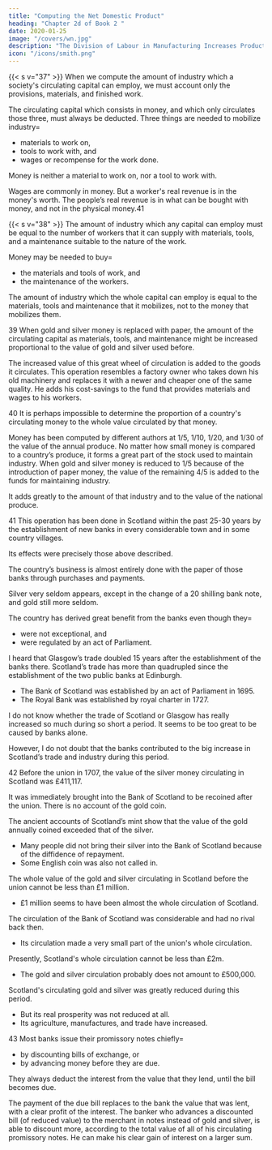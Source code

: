 ```yaml
---
title: "Computing the Net Domestic Product"
heading: "Chapter 2d of Book 2 "
date: 2020-01-25
image: "/covers/wn.jpg"
description: "The Division of Labour in Manufacturing Increases Productivity and Invention More than that in Agriculture"
icon: "/icons/smith.png"
---
```




{{< s v="37" >}} When we compute the amount of industry which a society's circulating capital can employ, we must account only the provisions, materials, and finished work.

The circulating capital which consists in money, and which only circulates those three, must always be deducted. Three things are needed to mobilize industry= 
- materials to work on,
- tools to work with, and
- wages or recompense for the work done.

Money is neither a material to work on, nor a tool to work with.

Wages are commonly in money. But a worker's real revenue is in the money's worth. The people’s real revenue is in what can be bought with money, and not in the physical money.41


{{< s v="38" >}} The amount of industry which any capital can employ must be equal to the number of workers that it can supply with materials, tools, and a maintenance suitable to the nature of the work.

Money may be needed to buy= 
- the materials and tools of work, and
- the maintenance of the workers.

The amount of industry which the whole capital can employ is equal to the materials, tools and maintenance that it mobilizes, not to the money that mobilizes them.

39 When gold and silver money is replaced with paper, the amount of the circulating capital as materials, tools, and maintenance might be increased proportional to the value of gold and silver used before.

The increased value of this great wheel of circulation is added to the goods it circulates.
This operation resembles a factory owner who takes down his old machinery and replaces it with a newer and cheaper one of the same quality.
He adds his cost-savings to the fund that provides materials and wages to his workers.

40 It is perhaps impossible to determine the proportion of a country's circulating money to the whole value circulated by that money.

Money has been computed by different authors at 1/5, 1/10, 1/20, and 1/30 of the value of the annual produce.
No matter how small money is compared to a country’s produce, it forms a great part of the stock used to maintain industry.
When gold and silver money is reduced to 1/5 because of the introduction of paper money, the value of the remaining 4/5 is added to the funds for maintaining industry.

It adds greatly to the amount of that industry and to the value of the national produce.

41 This operation has been done in Scotland within the past 25-30 years by the establishment of new banks in every considerable town and in some country villages.

Its effects were precisely those above described.

The country’s business is almost entirely done with the paper of those banks through purchases and payments.

Silver very seldom appears, except in the change of a 20 shilling bank note, and gold still more seldom.

The country has derived great benefit from the banks even though they= 
- were not exceptional, and
- were regulated by an act of Parliament.

I heard that Glasgow’s trade doubled 15 years after the establishment of the banks there. Scotland’s trade has more than quadrupled since the establishment of the two public banks at Edinburgh.
- The Bank of Scotland was established by an act of Parliament in 1695.
- The Royal Bank was established by royal charter in 1727.

I do not know whether the trade of Scotland or Glasgow has really increased so much during so short a period. It seems to be too great to be caused by banks alone.

However, I do not doubt that the banks contributed to the big increase in Scotland’s trade and industry during this period.


42 Before the union in 1707, the value of the silver money circulating in Scotland was £411,117.

It was immediately brought into the Bank of Scotland to be recoined after the union. There is no account of the gold coin.

The ancient accounts of Scotland’s mint show that the value of the gold annually coined exceeded that of the silver. 
- Many people did not bring their silver into the Bank of Scotland because of the diffidence of repayment. 
- Some English coin was also not called in.

The whole value of the gold and silver circulating in Scotland before the union cannot be less than £1 million.
- £1 million seems to have been almost the whole circulation of Scotland.

The circulation of the Bank of Scotland was considerable and had no rival back then.
- Its circulation made a very small part of the union's whole circulation.

Presently, Scotland's whole circulation cannot be less than £2m.
- The gold and silver circulation probably does not amount to £500,000.

Scotland's circulating gold and silver was greatly reduced during this period.
- But its real prosperity was not reduced at all.
- Its agriculture, manufactures, and trade have increased.


43 Most banks issue their promissory notes chiefly= 
- by discounting bills of exchange, or
- by advancing money before they are due.

They always deduct the interest from the value that they lend, until the bill becomes due.

The payment of the due bill replaces to the bank the value that was lent, with a clear profit of the interest.
The banker who advances a discounted bill (of reduced value) to the merchant in notes instead of gold and silver, is able to discount more, according to the total value of all of his circulating promissory notes.
He can make his clear gain of interest on a larger sum.

